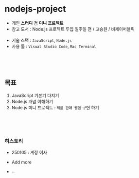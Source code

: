 # nodejs-project

- 개인 **스터디** 겸 **미니 프로젝트**
- 참고 도서 : Node.js 프로젝트 투입 일주일 전 / 고승원 / 비제이퍼블릭<br/><br/>
- 기술 스택 : `JavaScript`, `Node.js`
- 사용 툴 : `Visual Studio Code`, `Mac Terminal`
<br/>
<br/>
<br/>

## 목표

1. JavaScript 기본기 다지기
2. Node.js 개념 이해하기
3. Node.js 미니 프로젝트 : `제품 판매 웹앱` 구현 하기
<br/>
<br/>
<br/>

### 히스토리

- 250105 : 계정 이사

- Add more

- ...
